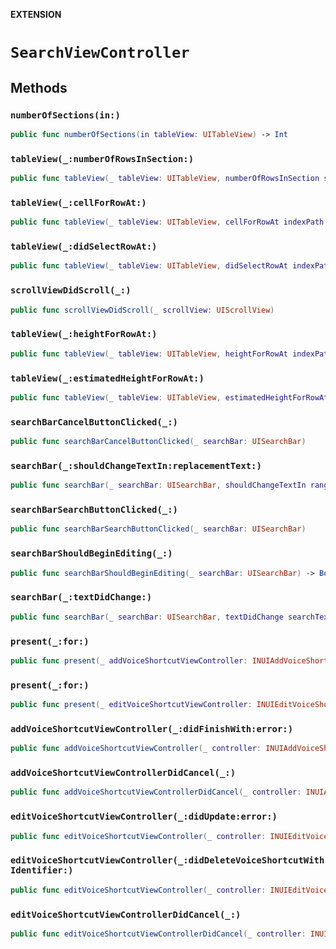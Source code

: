**EXTENSION**

# `SearchViewController`

## Methods
### `numberOfSections(in:)`

```swift
public func numberOfSections(in tableView: UITableView) -> Int
```

### `tableView(_:numberOfRowsInSection:)`

```swift
public func tableView(_ tableView: UITableView, numberOfRowsInSection section: Int) -> Int
```

### `tableView(_:cellForRowAt:)`

```swift
public func tableView(_ tableView: UITableView, cellForRowAt indexPath: IndexPath) -> UITableViewCell
```

### `tableView(_:didSelectRowAt:)`

```swift
public func tableView(_ tableView: UITableView, didSelectRowAt indexPath: IndexPath)
```

### `scrollViewDidScroll(_:)`

```swift
public func scrollViewDidScroll(_ scrollView: UIScrollView)
```

### `tableView(_:heightForRowAt:)`

```swift
public func tableView(_ tableView: UITableView, heightForRowAt indexPath: IndexPath) -> CGFloat
```

### `tableView(_:estimatedHeightForRowAt:)`

```swift
public func tableView(_ tableView: UITableView, estimatedHeightForRowAt indexPath: IndexPath) -> CGFloat
```

### `searchBarCancelButtonClicked(_:)`

```swift
public func searchBarCancelButtonClicked(_ searchBar: UISearchBar)
```

### `searchBar(_:shouldChangeTextIn:replacementText:)`

```swift
public func searchBar(_ searchBar: UISearchBar, shouldChangeTextIn range: NSRange, replacementText text: String) -> Bool
```

### `searchBarSearchButtonClicked(_:)`

```swift
public func searchBarSearchButtonClicked(_ searchBar: UISearchBar)
```

### `searchBarShouldBeginEditing(_:)`

```swift
public func searchBarShouldBeginEditing(_ searchBar: UISearchBar) -> Bool
```

### `searchBar(_:textDidChange:)`

```swift
public func searchBar(_ searchBar: UISearchBar, textDidChange searchText: String)
```

### `present(_:for:)`

```swift
public func present(_ addVoiceShortcutViewController: INUIAddVoiceShortcutViewController, for addVoiceShortcutButton: INUIAddVoiceShortcutButton)
```

### `present(_:for:)`

```swift
public func present(_ editVoiceShortcutViewController: INUIEditVoiceShortcutViewController, for addVoiceShortcutButton: INUIAddVoiceShortcutButton)
```

### `addVoiceShortcutViewController(_:didFinishWith:error:)`

```swift
public func addVoiceShortcutViewController(_ controller: INUIAddVoiceShortcutViewController, didFinishWith voiceShortcut: INVoiceShortcut?, error: Error?)
```

### `addVoiceShortcutViewControllerDidCancel(_:)`

```swift
public func addVoiceShortcutViewControllerDidCancel(_ controller: INUIAddVoiceShortcutViewController)
```

### `editVoiceShortcutViewController(_:didUpdate:error:)`

```swift
public func editVoiceShortcutViewController(_ controller: INUIEditVoiceShortcutViewController, didUpdate voiceShortcut: INVoiceShortcut?, error: Error?)
```

### `editVoiceShortcutViewController(_:didDeleteVoiceShortcutWithIdentifier:)`

```swift
public func editVoiceShortcutViewController(_ controller: INUIEditVoiceShortcutViewController, didDeleteVoiceShortcutWithIdentifier deletedVoiceShortcutIdentifier: UUID)
```

### `editVoiceShortcutViewControllerDidCancel(_:)`

```swift
public func editVoiceShortcutViewControllerDidCancel(_ controller: INUIEditVoiceShortcutViewController)
```
